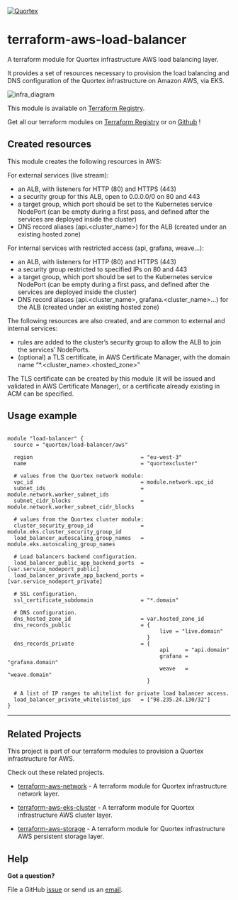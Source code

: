 [![Quortex][logo]](https://quortex.io)

# terraform-aws-load-balancer

A terraform module for Quortex infrastructure AWS load balancing layer.

It provides a set of resources necessary to provision the load balancing and DNS configuration of the Quortex infrastructure on Amazon AWS, via EKS.

![infra_diagram]

This module is available on [Terraform Registry][registry_tf_aws-eks_load_balancer].

Get all our terraform modules on [Terraform Registry][registry_tf_modules] or on [Github][github_tf_modules] !

## Created resources

This module creates the following resources in AWS:

For external services (live stream):
- an ALB, with listeners for HTTP (80) and HTTPS (443)
- a security group for this ALB, open to 0.0.0.0/0 on 80 and 443
- a target group, which port should be set to the Kubernetes service NodePort (can be empty during a first pass, and defined after the services are deployed inside the cluster)
- DNS record aliases (api.<cluster_name>) for the ALB (created under an existing hosted zone)

For internal services with restricted access (api, grafana, weave…):
- an ALB, with listeners for HTTP (80) and HTTPS (443)
- a security group restricted to specified IPs on 80 and 443
- a target group, which port should be set to the Kubernetes service NodePort (can be empty during a first pass, and defined after the services are deployed inside the cluster)
- DNS record aliases (api.<cluster_name>, grafana.<cluster_name>...) for the ALB (created under an existing hosted zone)

The following resources are also created, and are common to external and internal services:
- rules are added to the cluster’s security group to allow the ALB to join the services’ NodePorts.
- (optional) a TLS certificate, in AWS Certificate Manager, with the domain name “*.<cluster_name>.<hosted_zone>”

The TLS certificate can be created by this module (it will be issued and validated in AWS Certificate Manager), or a certificate already existing in ACM can be specified.


## Usage example

```

module "load-balancer" {
  source = "quortex/load-balancer/aws"
  
  region                                  = "eu-west-3"
  name                                    = "quortexcluster"

  # values from the Quortex network module:
  vpc_id                                  = module.network.vpc_id
  subnet_ids                              = module.network.worker_subnet_ids
  subnet_cidr_blocks                      = module.network.worker_subnet_cidr_blocks

  # values from the Quortex cluster module:
  cluster_security_group_id               = module.eks.cluster_security_group_id
  load_balancer_autoscaling_group_names   = module.eks.autoscaling_group_names

  # Load balancers backend configuration.
  load_balancer_public_app_backend_ports  = [var.service_nodeport_public]
  load_balancer_private_app_backend_ports = [var.service_nodeport_private]

  # SSL configuration.
  ssl_certificate_subdomain               = "*.domain"
    
  # DNS configuration.
  dns_hosted_zone_id                      = var.hosted_zone_id
  dns_records_public                      = { 
                                                live = "live.domain" 
                                            }
  dns_records_private                     = {
                                                api     = "api.domain"
                                                grafana = "grafana.domain"
                                                weave   = "weave.domain"
                                            }

  # A list of IP ranges to whitelist for private load balancer access.
  load_balancer_private_whitelisted_ips   = ["98.235.24.130/32"]
}

```

---

## Related Projects

This project is part of our terraform modules to provision a Quortex infrastructure for AWS.

Check out these related projects.

- [terraform-aws-network][registry_tf_aws-eks_network] - A terraform module for Quortex infrastructure network layer.

- [terraform-aws-eks-cluster][registry_tf_aws-eks_cluster] - A terraform module for Quortex infrastructure AWS cluster layer.

- [terraform-aws-storage][registry_tf_aws-eks_storage] - A terraform module for Quortex infrastructure AWS persistent storage layer.

## Help

**Got a question?**

File a GitHub [issue](https://github.com/quortex/terraform-aws-load-balancer/issues) or send us an [email][email].


  [logo]: https://storage.googleapis.com/quortex-assets/logo.webp
  [infra_diagram]: https://storage.googleapis.com/quortex-assets/infra_aws_001.jpg

  [email]: mailto:info@quortex.io

  [registry_tf_modules]: https://registry.terraform.io/modules/quortex
  [registry_tf_aws-eks_network]: https://registry.terraform.io/modules/quortex/network/aws
  [registry_tf_aws-eks_cluster]: https://registry.terraform.io/modules/quortex/eks-cluster/aws
  [registry_tf_aws-eks_load_balancer]: https://registry.terraform.io/modules/quortex/load-balancer/aws
  [registry_tf_aws-eks_storage]: https://registry.terraform.io/modules/quortex/storage/aws
  [github_tf_modules]: https://github.com/quortex?q=terraform-
